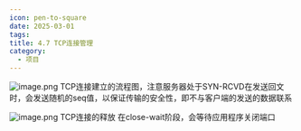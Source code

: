 ```yaml
---
icon: pen-to-square
date: 2025-03-01
tags: 
title: 4.7 TCP连接管理
category:
  - 项目
---
```

![image.png](https://cdn.jsdelivr.net/gh/fakeppa/blog-img/20250301144257.png)
TCP连接建立的流程图，注意服务器处于SYN-RCVD在发送回文时，会发送随机的seq值，以保证传输的安全性，即不与客户端的发送的数据联系

![image.png](https://cdn.jsdelivr.net/gh/fakeppa/blog-img/20250301144341.png)
TCP连接的释放
在close-wait阶段，会等待应用程序关闭端口
